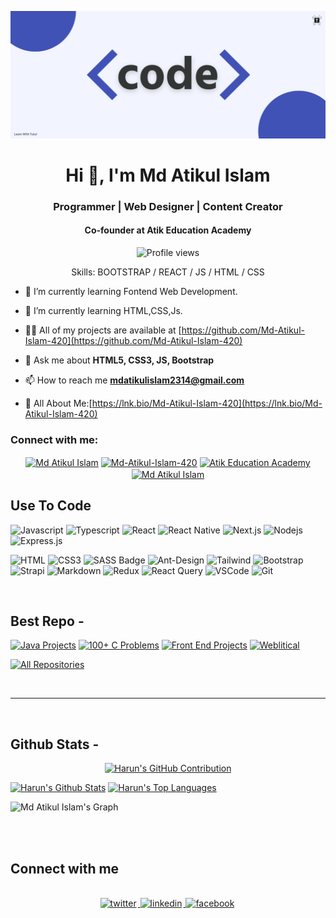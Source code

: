 ![I am Md-Atikul-Islam-420](https://github.com/Md-Atikul-Islam-420/Md-Atikul-Islam-420/blob/main/code.png)

<h1 align="center">Hi 👋, I'm Md Atikul Islam</h1>
<h3 align="center">Programmer | Web Designer | Content Creator </h3>
<h4 align="center">Co-founder at Atik Education Academy</h4>

<div align="center">

![Profile views](https://komarev.com/ghpvc/?username=Md-Atikul-Islam-420&color=red)

Skills: BOOTSTRAP / REACT / JS / HTML / CSS

</div>

- 🔭 I’m currently learning Fontend Web Development.

- 🌱 I’m currently learning HTML,CSS,Js.

- 👨‍💻 All of my projects are available at [https://github.com/Md-Atikul-Islam-420](https://github.com/Md-Atikul-Islam-420)

- 💬 Ask me about **HTML5, CSS3, JS, Bootstrap**

- 📫 How to reach me **mdatikulislam2314@gmail.com**

- 📄 All About Me:[https://lnk.bio/Md-Atikul-Islam-420](https://lnk.bio/Md-Atikul-Islam-420)

<h3 align="left">Connect with me:</h3>

<p align="center">
<a href="https://facebook.com/mdatikul.islam.1428921" target="blank"><img align="center" src="https://raw.githubusercontent.com/rahuldkjain/github-profile-readme-generator/master/src/images/icons/Social/facebook.svg" alt="Md Atikul Islam" height="30" width="40" /></a>
<a href="https://codepen.io/Md-Atikul-Islam-420" target="blank"><img align="center" src="https://raw.githubusercontent.com/rahuldkjain/github-profile-readme-generator/master/src/images/icons/Social/codepen.svg" alt="Md-Atikul-Islam-420" height="30" width="40" /></a>
<a href="https://www.youtube.com/channel/@AtikEducationAcademy" target="blank"><img align="center" src="https://raw.githubusercontent.com/rahuldkjain/github-profile-readme-generator/master/src/images/icons/Social/youtube.svg" alt="Atik Education Academy" height="30" width="40" /></a>
<a href="https://instagram.com/mdatikulislam0.2" target="blank"><img align="center" src="https://raw.githubusercontent.com/rahuldkjain/github-profile-readme-generator/master/src/images/icons/Social/instagram.svg" alt="Md Atikul Islam" height="30" width="40" /></a>

</p>

## Use To Code

![Javascript](https://img.shields.io/badge/Javascript-F0DB4F?style=for-the-badge&labelColor=black&logo=javascript&logoColor=F0DB4F)
![Typescript](https://img.shields.io/badge/Typescript-007acc?style=for-the-badge&labelColor=black&logo=typescript&logoColor=007acc)
![React](https://img.shields.io/badge/-React-61DBFB?style=for-the-badge&labelColor=black&logo=react&logoColor=61DBFB)
![React Native](https://img.shields.io/badge/React_Native-20232A?style=for-the-badge&logo=react&logoColor=61DAFB)
![Next.js](https://img.shields.io/badge/next.js-000000?style=for-the-badge&logo=nextdotjs&logoColor=white)
![Nodejs](https://img.shields.io/badge/Nodejs-3C873A?style=for-the-badge&labelColor=black&logo=node.js&logoColor=3C873A)
![Express.js](https://img.shields.io/badge/Express.js-000000?style=for-the-badge&logo=express&logoColor=white)

![HTML](https://img.shields.io/badge/HTML5-E34F26?style=for-the-badge&logo=html5&logoColor=white)
![CSS3](https://img.shields.io/badge/CSS3-1572B6?style=for-the-badge&logo=css3&logoColor=white)
![SASS Badge](https://img.shields.io/badge/Sass-CC6699?style=for-the-badge&logo=sass&logoColor=white)
![Ant-Design](https://img.shields.io/badge/AntDesign-0170FE?style=for-the-badge&logo=antdesign&logoColor=white)
![Tailwind](https://img.shields.io/badge/Tailwind_CSS-092749?style=for-the-badge&logo=tailwindcss&logoColor=06B6D4&labelColor=000000)
![Bootstrap](https://img.shields.io/badge/Bootstrap-563D7C?style=for-the-badge&logo=bootstrap&logoColor=white)
![Strapi](https://img.shields.io/badge/strapi-2E7EEA?style=for-the-badge&logo=strapi&logoColor=white)
![Markdown](https://img.shields.io/badge/Markdown-000000?style=for-the-badge&logo=markdown&logoColor=white)
![Redux](https://img.shields.io/badge/Redux-593D88?style=for-the-badge&logo=redux&logoColor=white)
![React Query](https://img.shields.io/badge/-React_Query-FF4154?style=for-the-badge&logo=react%20query&logoColor=white)
![VSCode](https://img.shields.io/badge/Visual_Studio-0078d7?style=for-the-badge&logo=visual%20studio&logoColor=white)
![Git](https://img.shields.io/badge/Git-F05032?style=for-the-badge&logo=git&logoColor=white)

<br/>

## Best Repo -

[![Java Projects](https://github-readme-stats.vercel.app/api/pin/?username=Md-Atikul-Islam-420&repo=Java-Project&border_color=7F3FBF&bg_color=0D1117&title_color=C9D1D9&text_color=8B949E&icon_color=7F3FBF)](https://github.com/Md-Atikul-Islam-420/Java-Project)
[![100+ C Problems](https://github-readme-stats.vercel.app/api/pin/?username=Md-Atikul-Islam-420&repo=100_plus_C_Problems&border_color=7F3FBF&bg_color=0D1117&title_color=C9D1D9&text_color=8B949E&icon_color=7F3FBF)](https://github.com/Md-Atikul-Islam-420/100_plus_C_Problems)
[![Front End Projects](https://github-readme-stats.vercel.app/api/pin/?username=Md-Atikul-Islam-420&repo=front_end_projects&border_color=7F3FBF&bg_color=0D1117&title_color=C9D1D9&text_color=8B949E&icon_color=7F3FBF)](https://github.com/Md-Atikul-Islam-420/front_end_projects)
[![Weblitical](https://github-readme-stats.vercel.app/api/pin/?username=Md-Atikul-Islam-420&repo=weblitical&border_color=7F3FBF&bg_color=0D1117&title_color=C9D1D9&text_color=8B949E&icon_color=7F3FBF)](https://github.com/Md-Atikul-Islam-420/weblitical)

<p align="left">
  <a href="https://github.com/Md-Atikul-Islam-420?tab=repositories" target="_blank"><img alt="All Repositories" title="All Repositories" src="https://img.shields.io/badge/-All%20Repos-2962FF?style=for-the-badge&logo=koding&logoColor=white"/></a>
</p>

<br/>
<hr/>
<br/>

## Github Stats -

<p align="center">
  <a href="https://github.com/Md-Atikul-Islam-420">
    <img src="https://github-profile-summary-cards.vercel.app/api/cards/profile-details?username=Md-Atikul-Islam-420&theme=radical" alt="Harun's GitHub Contribution"/>
  </a>
</p>

<a> 
    <a href="https://github.com/Md-Atikul-Islam-420"><img alt="Harun's Github Stats" src="https://denvercoder1-github-readme-stats.vercel.app/api?username=Md-Atikul-Islam-420&show_icons=true&count_private=true&theme=react&border_color=7F3FBF&bg_color=0D1117&title_color=F85D7F&icon_color=F8D866" height="192px" width="49.5%"/></a>
  <a href="https://github.com/Md-Atikul-Islam-420"><img alt="Harun's Top Languages" src="https://denvercoder1-github-readme-stats.vercel.app/api/top-langs/?username=Md-Atikul-Islam-420&langs_count=8&layout=compact&theme=react&border_color=7F3FBF&bg_color=0D1117&title_color=F85D7F&icon_color=F8D866" height="192px" width="49.5%"/></a>
  <br/>
</a>

![Md Atikul Islam's Graph](https://github-readme-activity-graph.vercel.app/graph?username=Md-Atikul-Islam-420&custom_title=Harun's%20GitHub%20Activity%20Graph&bg_color=0D1117&color=7F3FBF&line=7F3FBF&point=7F3FBF&area_color=FFFFFF&title_color=FFFFFF&area=true)

<br/>

<br/>

## Connect with me

<div align="center">
<br/>
<a href="https://twitter.com/tutul181" target="_blank">
<img src=https://img.shields.io/badge/twitter-%2300acee.svg?&style=for-the-badge&logo=twitter&logoColor=white alt=twitter style="margin-bottom: 5px; margin-right: 2px;" />
</a>
<a href="https://www.linkedin.com/in/Md-Atikul-Islam-420/" target="_blank">
<img src=https://img.shields.io/badge/linkedin-%231E77B5.svg?&style=for-the-badge&logo=linkedin&logoColor=white alt=linkedin style="margin-bottom: 5px; margin-right: 2px;" />
</a>
<a href="https://www.facebook.com/Md Atikul Islam" target="_blank">
<img src=https://img.shields.io/badge/facebook-%232E87FB.svg?&style=for-the-badge&logo=facebook&logoColor=white alt=facebook style="margin-bottom: 5px; margin-right: 2px;" />
</a>  
</div>
